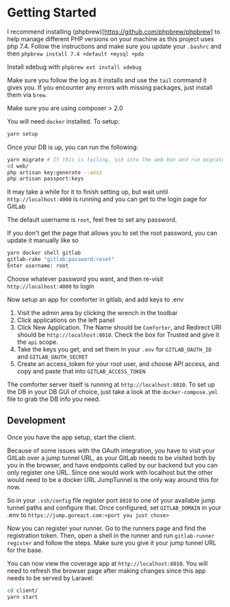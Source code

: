 # Getting Started

I recommend installing (phpbrew)[https://github.com/phpbrew/phpbrew] to help manage different PHP versions
on your machine as this project uses php 7.4. Follow the instructions and make sure you update your
`.bashrc` and then `phpbrew install 7.4 +default +mysql +pdo`

Install xdebug with `phpbrew ext install xdebug`

Make sure you follow the log as it installs and use the `tail` command it gives you.
If you encounter any errors with missing packages, just install them via `brew`.

Make sure you are using composer > 2.0

You will need `docker` installed. To setup:

```bash
yarn setup
```

Once your DB is up, you can run the following:
```bash
yarn migrate # If this is failing, ssh into the web box and run migrate from there
cd web/
php artisan key:generate --ansi
php artisan passport:keys
```

It may take a while for it to finish setting up, but wait until `http://localhost:4000` is running and you can get to the login page for GitLab

The default username is `root`, feel free to set any password.

If you don't get the page that allows you to set the root password, you can update it manually like so

```bash
yarn docker shell gitlab
gitlab-rake "gitlab:password:reset"
Enter username: root
```

Choose whatever password you want, and then re-visit `http://localhost:4000` to login

Now setup an app for comforter in gitlab, and add keys to .env

1. Visit the admin area by clicking the wrench in the toolbar
2. Click applications on the left panel
3. Click New Application. The Name should be `Comforter`, and Redirect URI should be `http://localhost:8010`. Check the box for Trusted and give it the `api` scope.
4. Take the keys you get, and set them in your `.env` for `GITLAB_OAUTH_ID` and `GITLAB_OAUTH_SECRET`
5. Create an access_token for your root user, and choose API access, and copy and paste that into `GITLAB_ACCESS_TOKEN`


The comforter server itself is running at `http://localhost:8010`. To set up the DB in your DB GUI of choice, just take a look
at the `docker-compose.yml` file to grab the DB info you need.


## Development

Once you have the app setup, start the client.

Because of some issues with the OAuth integration, you have to visit your GitLab over a jump tunnel URL, as
your GitLab needs to be visited both by you in the browser, and have endpoints called by our backend but you can
only register one URL. Since one would work with localhost but the other would need to be a docker URL
JumpTunnel is the only way around this for now.

So in your `.ssh/config` file register port `8010` to one of your available jump tunnel paths and configure that.
Once configured, set `GITLAB_DOMAIN` in your .env to `https://jump.goreact.com:<port you just chose>`

Now you can register your runner. Go to the runners page and find the registration token. Then, open a shell in the runner and run `gitlab-runner register` and follow the steps. Make sure you give it your jump tunnel URL for the base.

You can now view the coverage app at `http://localhost:8010`. You will need to refresh the browser page after
making changes since this app needs to be served by Laravel.

```bash
cd client/
yarn start
```
